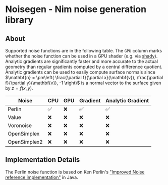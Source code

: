 # Noisegen - Nim noise generation library

## About

Supported noise functions are in the following table. The `GPU` column marks whether the noise function can be used in a GPU shader (e.g. via [shady](https://github.com/treeform/shady)). Analytic gradients are significantly faster and more accurate to the actual geometry than regular gradients computed by a central difference quotient. Analytic gradients can be used to easily compute surface normals since $\mathbf{n} = \pm\left( \frac{\partial f}{\partial x}(\mathbf{v}), \frac{\partial f}{\partial y}(\mathbf{v}), -1 \right)$ is a normal vector to the surface given by $z = f(x, y)$.

| Noise        |  CPU |  GPU | Gradient | Analytic Gradient |
|--------------|------|------|----------|-------------------|
| Perlin       | ✅︎   | ❌   | ✅       |  ✅              |
| Value        | ❌   | ❌   | ❌       |  ❌              |
| Voronoise    | ❌   | ❌   | ❌       |  ❌              |
| OpenSimplex  | ❌   | ❌   | ❌       |  ❌              |
| OpenSimplex2 | ❌   | ❌   | ❌       |  ❌              |

## Implementation Details

The Perlin noise function is based on Ken Perlin's ["Improved Noise reference implementation"](https://mrl.cs.nyu.edu/~perlin/noise) in Java. 
